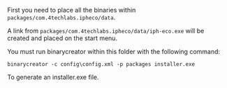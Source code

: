First you need to place all the binaries within
`packages/com.4techlabs.ipheco/data`.

A link from `packages/com.4techlabs.ipheco/data/iph-eco.exe` will be created and
placed on the start menu.

You must run binarycreator within this folder with the following command:

    binarycreator -c config\config.xml -p packages installer.exe

To generate an installer.exe file.

